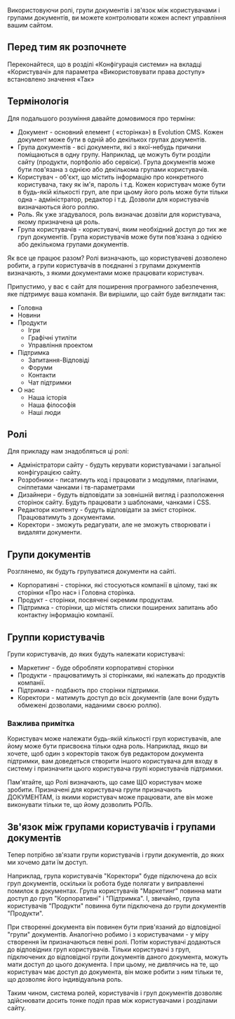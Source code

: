 Використовуючи ролі, групи документів і зв'язок між користувачами і групами документів, ви можете контролювати кожен аспект управління вашим сайтом.

## Перед тим як розпочнете

Переконайтеся, що в розділі «Конфігурація системи» на вкладці «Користувачі» для параметра «Використовувати права доступу» встановлено значення «Так»

## Термінологія

Для подальшого розуміння давайте домовимося про терміни:

*   Документ - основний елемент ( «сторінка») в Evolution CMS. Кожен документ може бути в одній або декількох групах документів.
*   Група документів - всі документи, які з якої-небудь причини поміщаються в одну групу. Наприклад, це можуть бути розділи сайту (продукти, портфоліо або сервіси). Група документів може бути пов'язана з однією або декількома групами користувачів.
*   Користувач - об'єкт, що містить інформацію про конкретного користувача, таку як ім'я, пароль і т.д. 
    Кожен користувач може бути в будь-якій кількості груп, але при цьому його роль може бути тільки одна - адміністратор, редактор і т.д. Дозволи для користувачів визначаються його роллю.
*   Роль. Як уже згадувалося, роль визначає дозвіли для користувача, якому призначена ця роль.
*   Група користувачів - користувачі, яким необхідний доступ до тих же груп документів. Група користувачів може бути пов'язана з однією або декількома групами документів.

Як все це працює разом? Ролі визначають, що користувачеві дозволено робити, а групи користувачів в поєднанні з групами документів визначають, з якими документами може працювати користувач.

Припустимо, у вас є сайт для поширення програмного забезпечення, яке підтримує ваша компанія. Ви вирішили, що сайт буде виглядати так:

*   Головна
*   Новини
*   Продукти
    *   Ігри
    *   Графічні утиліти
    *   Управління проектом
*   Підтримка
    *   Запитання-Відповіді
    *   Форуми
    *   Контакти
    *   Чат підтримки
*   О нас
    *   Наша історія
    *   Наша філософія
    *   Наші люди

## Ролі

Для прикладу нам знадобляться ці ролі:

*   Адміністратори сайту - будуть керувати користувачами і загальної конфігурацією сайту.
*   Розробники - писатимуть код і працювати з модулями, плагінами, сніппетами чанками і тв-параметрами
*   Дизайнери - будуть відповідати за зовнішній вигляд і разположення сторінок сайту. Будуть працювати з шаблонами, чанками і CSS.
*   Редактори контенту - будуть відповідати за зміст сторінок. Працюватимуть з документами.
*   Коректори - зможуть редагувати, але не зможуть створювати і видаляти документи.

## Групи документів

Розглянемо, як будуть групуватися документи на сайті.

*   Корпоративні - сторінки, які стосуються компанії в цілому, такі як сторінки «Про нас» і Головна сторінка.
*   Продукт - сторінки, посвячені окремим продуктам.
*   Підтримка - сторінки, що містять списки поширених запитань або контактну інформацію компанії.

## Группи користувачів

Групи користувачів, до яких будуть належати користувачі:

*   Маркетинг - буде обробляти корпоративні сторінки
*   Продукти - працюватимуть зі сторінками, які належать до продуктів компанії.
*   Підтримка - подбають про сторінки підтримки.
*   Коректори - матимуть доступ до всіх документів (але вони будуть обмежені дозволами, наданими своєю роллю).

### Важлива примітка

Користувач може належати будь-якій кількості груп користувачів, але йому може бути присвоєна тільки одна роль. Наприклад, якщо ви хочете, щоб один з коректорів також був редактором документа підтримки, вам доведеться створити іншого користувача для входу в систему і призначити цього користувача групі користувачів підтримки.

Пам'ятайте, що Ролі визначають, що саме ЩО користувач може зробити. Призначені для користувача групи призначають ДОКУМЕНТАМ, із якими користувач може працювати, але він може виконувати тільки те, що йому дозволить РОЛЬ.

## Зв'язок між групами користувачів і групами документів

Тепер потрібно зв'язати групи користувачів і групи документів, до яких ми хочемо дати їм доступ.

Наприклад, група користувачів "Коректори" буде підключена до всіх груп документів, оскільки їх робота буде полягати у виправленні помилок в документах. Група користувачів "Маркетинг" повинна мати доступ до груп "Корпоративні" і "Підтримка". І, звичайно, група користувачів "Продукти" повинна бути підключена до групи документів "Продукти".

При створенні документа він повинен бути прив'язаний до відповідної "групи" документів. Аналогічно робимо і з користувачами - у міру створення їм призначаються певні ролі. Потім користувачі додаються до відповідних груп користувачів. Тільки користувачі з груп, підключених до відповідної групи документів даного документа, можуть мати доступ до цього документа. І при цьому, не дивлячись на те, що користувач має доступ до документа, він може робити з ним тільки те, що дозволяє його індивідуальна роль.

Таким чином, система ролей, користувачів і груп документів дозволяє здійснювати досить тонке поділ прав між користувачами і розділами сайту.